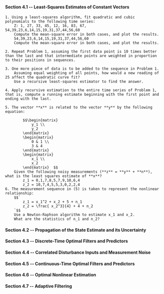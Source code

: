 

#### Section 4.1 -- Least-Squares Estimates of Constant Vectors

    1. Using a least-squares algorithm, fit quadratic and cubic polynomials to the following time series:
        Z: 1, 27, 33, 45, 12, 16, 83, 67, 54,39,23,6,14,15,19,31,37,44,56,60
        Compute the mean-square error in both cases, and plot the results.
        54,39,23,6,14,15,19,31,37,44,56,60
        Compute the mean-square error in both cases, and plot the results.

    2. Repeat Problem 1, assuming the first data point is 10 times better than the last and that intermediate points are weighted in proportion to their positions in sequences.

    3. One more piece of data is to be added to the sequence in Problem 1.
        Assuming equal weighting of all points, how would a new reading of 25 affect the quadratic curve fit?
        Use a recursive least-squares estimator to find the answer.

    4. Apply recursive estimation to the entire time series of Problem 1, that is, compute a running estimate beginning with the first point and ending with the last.

    5. The vector **x** is related to the vector **y** by the following equation:
            
            $$\begin{matrix}
                y_1 \\
                y_2
            \end{matrix}
            \begin{matrix}
                0 & 1 \\
                3 & 4
            \end{matrix}
            \begin{matrix}
                x_1 \\
                x_2
            \end{matrix}  $$ 
        Given the following noisy measurements (**z** = **y** + **n**), what is the least squares estimate of **x**?
            z_1 = 0,1,7,8,5,7,9,10,6,4
            z_2 = 10,7,4,5,5,3,0,2,2,4
    6. The measurement sequence in (5) is taken to represent the nonlinear relationship:
        $$`
            z_1 = x_1^2 + x_2 + 5 + n_1
            z_2 = \frac{ x_2^3}{4} + 4 + n_2
        `$$
        Use a Newton-Raphson algorithm to estimate x_1 and x_2.
        What are the statistics of n_1 and n_2?


#### Section 4.2 -- Propagation of the State Estimate and its Uncertainty


#### Section 4.3 -- Discrete-Time Optimal Filters and Predictors


#### Section 4.4 -- Correlated Disturbance Inputs and Measurement Noise


#### Section 4.5 -- Continuous-Time Optimal Filters and Predictors

#### Section 4.6 -- Optimal Nonlinear Estimation

#### Section 4.7 --  Adaptive Filtering



